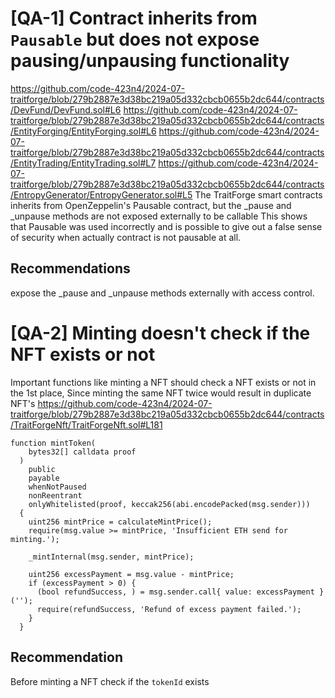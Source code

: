 # [QA-1] Contract inherits from `Pausable` but does not expose pausing/unpausing functionality
https://github.com/code-423n4/2024-07-traitforge/blob/279b2887e3d38bc219a05d332cbcb0655b2dc644/contracts/DevFund/DevFund.sol#L6
https://github.com/code-423n4/2024-07-traitforge/blob/279b2887e3d38bc219a05d332cbcb0655b2dc644/contracts/EntityForging/EntityForging.sol#L6
https://github.com/code-423n4/2024-07-traitforge/blob/279b2887e3d38bc219a05d332cbcb0655b2dc644/contracts/EntityTrading/EntityTrading.sol#L7
https://github.com/code-423n4/2024-07-traitforge/blob/279b2887e3d38bc219a05d332cbcb0655b2dc644/contracts/EntropyGenerator/EntropyGenerator.sol#L5
The TraitForge smart contracts inherits from OpenZeppelin's Pausable contract, but the _pause and _unpause methods are not exposed externally to be callable This shows that Pausable was used incorrectly and is possible to give out a false sense of security when actually contract is not pausable at all.

## Recommendations
expose the _pause and _unpause methods externally with access control.


# [QA-2] Minting doesn't check if the NFT exists or not
Important functions like minting a NFT should check a NFT exists or not in the 1st place, Since minting the same NFT twice would result in duplicate NFT's 
https://github.com/code-423n4/2024-07-traitforge/blob/279b2887e3d38bc219a05d332cbcb0655b2dc644/contracts/TraitForgeNft/TraitForgeNft.sol#L181
```
function mintToken(
    bytes32[] calldata proof
  )
    public
    payable
    whenNotPaused
    nonReentrant
    onlyWhitelisted(proof, keccak256(abi.encodePacked(msg.sender)))
  {
    uint256 mintPrice = calculateMintPrice();
    require(msg.value >= mintPrice, 'Insufficient ETH send for minting.');

    _mintInternal(msg.sender, mintPrice);

    uint256 excessPayment = msg.value - mintPrice;
    if (excessPayment > 0) {
      (bool refundSuccess, ) = msg.sender.call{ value: excessPayment }('');
      require(refundSuccess, 'Refund of excess payment failed.');
    }
  }
```
## Recommendation
Before minting a NFT check if the `tokenId` exists